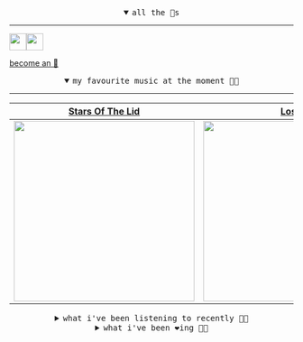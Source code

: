 <details open>

<summary align="center"><samp>all the 🥚s</samp></summary>
<hr />

<a href="https://github.com/pvinis"><img src="https://avatars.githubusercontent.com/u/100233?s=90&v=4" width="30" height="30" /><a href="https://github.com/maxPugh"><img src="https://avatars.githubusercontent.com/u/46350013?s=90&u=52a601eaa2d272b35477d096fe782ebf0a8a1f68&v=4" width="30" height="30" />

<samp><a href="https://github.com/bitttttten/bitttttten/stargazers">become an 🥚</a></samp>

</details>

<details open>

<summary align="center"><samp>my favourite music at the moment 🎵🎶</samp></summary>
<hr />

<!-- toc -->

| [Stars Of The Lid](https://open.spotify.com/artist/36pCa1JHc6hlGbfEmLzJQc)                                                                                       | [Loscil](https://open.spotify.com/artist/3GM5cpCBadq2PMHjFoEvhK)                                                                                                 | [Four Tet](https://open.spotify.com/artist/7Eu1txygG6nJttLHbZdQOh)                                                                                               | [Nothing But Thieves](https://open.spotify.com/artist/1kDGbuxWknIKx4FlgWxiSp)                                                                                    |
| ---------------------------------------------------------------------------------------------------------------------------------------------------------------- | ---------------------------------------------------------------------------------------------------------------------------------------------------------------- | ---------------------------------------------------------------------------------------------------------------------------------------------------------------- | ---------------------------------------------------------------------------------------------------------------------------------------------------------------- |
| [<img src="https://i.scdn.co/image/ab6761610000e5ebd9559855d1bb68f3160724d8" width="320" height="auto">](https://open.spotify.com/artist/36pCa1JHc6hlGbfEmLzJQc) | [<img src="https://i.scdn.co/image/ab6761610000e5eb2930a1aa0bdc42db60fb0680" width="320" height="auto">](https://open.spotify.com/artist/3GM5cpCBadq2PMHjFoEvhK) | [<img src="https://i.scdn.co/image/ab6761610000e5eb84e29d09b4917bec2700a0d7" width="320" height="auto">](https://open.spotify.com/artist/7Eu1txygG6nJttLHbZdQOh) | [<img src="https://i.scdn.co/image/ab6761610000e5eb90e8b4340fa061d702ecc693" width="320" height="auto">](https://open.spotify.com/artist/1kDGbuxWknIKx4FlgWxiSp) |

<!-- tocstop -->

</details>

<details>

<summary align="center"><samp>what i've been listening to recently 🎵🎶</samp></summary>
<hr />

<!-- toc -->

| [Disco<br />Surf Curse](https://open.spotify.com/track/2Lumsra3kuU61wXkEKzKaK)                                                                                  | [Where's Me Jumper?<br />Sultans Of Ping F.C., Frank M…](https://open.spotify.com/track/78qcmK9L1ug4NjnH0YFyu3)                                                 | [Golden<br />Glass Vaults](https://open.spotify.com/track/6xdkKHsZSbkcfd9XUjO5ab)                                                                               | [Sodus<br />Cemeteries](https://open.spotify.com/track/1cyRoWGazsa8Vr5qlDfvPP)                                                                                  |
| --------------------------------------------------------------------------------------------------------------------------------------------------------------- | --------------------------------------------------------------------------------------------------------------------------------------------------------------- | --------------------------------------------------------------------------------------------------------------------------------------------------------------- | --------------------------------------------------------------------------------------------------------------------------------------------------------------- |
| [<img src="https://i.scdn.co/image/ab6761610000e5eb046fea716fcd960248d03c7a" width="320" height="auto">](https://open.spotify.com/track/2Lumsra3kuU61wXkEKzKaK) | [<img src="https://i.scdn.co/image/ab67616d0000b2736449b94ef322d24c77b46943" width="320" height="auto">](https://open.spotify.com/track/78qcmK9L1ug4NjnH0YFyu3) | [<img src="https://i.scdn.co/image/ab6761610000e5eb91dd960032ce871bd18fd83c" width="320" height="auto">](https://open.spotify.com/track/6xdkKHsZSbkcfd9XUjO5ab) | [<img src="https://i.scdn.co/image/ab6761610000e5eb726f61262819cf675858a5f8" width="320" height="auto">](https://open.spotify.com/track/1cyRoWGazsa8Vr5qlDfvPP) |

<!-- tocstop -->

</details>

<details>

<summary align="center"><samp>what i've been ❤️ing 🎵🎶</samp></summary>
<hr />

<!-- toc -->

| [Hallogallo<br />NEU!](https://open.spotify.com/album/3noxBQoCT5h9Cvd0syULk7)                                                                                   | [Feel No Pain<br />Sade](https://open.spotify.com/album/2PfGKHtqEX58bHtkQxJnWG)                                                                                 | [Glasshouses<br />Maribou State](https://open.spotify.com/album/70FGsJuLXPQHYdKmEZZFq9)                                                                         | [Sick of Spiraling<br />Bachelor, Jay Som, Palehound](https://open.spotify.com/album/70mevcpdzdZw2v3Iw02dhY)                                                    |
| --------------------------------------------------------------------------------------------------------------------------------------------------------------- | --------------------------------------------------------------------------------------------------------------------------------------------------------------- | --------------------------------------------------------------------------------------------------------------------------------------------------------------- | --------------------------------------------------------------------------------------------------------------------------------------------------------------- |
| [<img src="https://i.scdn.co/image/ab67616d0000b273cd3433f82ac4109ceb42a2f5" width="320" height="auto">](https://open.spotify.com/album/3noxBQoCT5h9Cvd0syULk7) | [<img src="https://i.scdn.co/image/ab67616d0000b273ee65bbd54f993b5f01d5c511" width="320" height="auto">](https://open.spotify.com/album/2PfGKHtqEX58bHtkQxJnWG) | [<img src="https://i.scdn.co/image/ab67616d0000b273dcd9f25a53d29c6026b7c387" width="320" height="auto">](https://open.spotify.com/album/70FGsJuLXPQHYdKmEZZFq9) | [<img src="https://i.scdn.co/image/ab67616d0000b2736b645d9ac2c09e84a80da8b0" width="320" height="auto">](https://open.spotify.com/album/70mevcpdzdZw2v3Iw02dhY) |

<!-- tocstop -->

</details>
